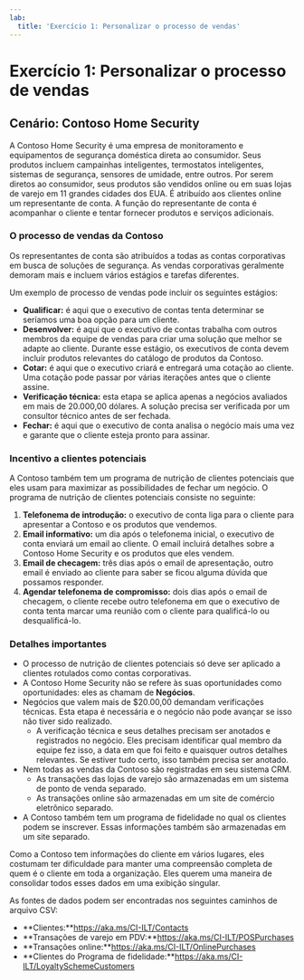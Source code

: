 ```yaml
---
lab:
  title: 'Exercício 1: Personalizar o processo de vendas'
---
```


# Exercício 1: Personalizar o processo de vendas

## Cenário: Contoso Home Security 
A Contoso Home Security é uma empresa de monitoramento e equipamentos de segurança doméstica direta ao consumidor. Seus produtos incluem campainhas inteligentes, termostatos inteligentes, sistemas de segurança, sensores de umidade, entre outros. Por serem diretos ao consumidor, seus produtos são vendidos online ou em suas lojas de varejo em 11 grandes cidades dos EUA. É atribuído aos clientes online um representante de conta. A função do representante de conta é acompanhar o cliente e tentar fornecer produtos e serviços adicionais. 

### O processo de vendas da Contoso
Os representantes de conta são atribuídos a todas as contas corporativas em busca de soluções de segurança. As vendas corporativas geralmente demoram mais e incluem vários estágios e tarefas diferentes.

Um exemplo de processo de vendas pode incluir os seguintes estágios:

-   **Qualificar:** é aqui que o executivo de contas tenta determinar se seríamos uma boa opção para um cliente.
-   **Desenvolver:** é aqui que o executivo de contas trabalha com outros membros da equipe de vendas para criar uma solução que melhor se adapte ao cliente. Durante esse estágio, os executivos de conta devem incluir produtos relevantes do catálogo de produtos da Contoso.
-   **Cotar:** é aqui que o executivo criará e entregará uma cotação ao cliente. Uma cotação pode passar por várias iterações antes que o cliente assine.
-   **Verificação técnica:** esta etapa se aplica apenas a negócios avaliados em mais de 20.000,00 dólares. A solução precisa ser verificada por um consultor técnico antes de ser fechada.
-   **Fechar:** é aqui que o executivo de conta analisa o negócio mais uma vez e garante que o cliente esteja pronto para assinar.

### Incentivo a clientes potenciais 
A Contoso também tem um programa de nutrição de clientes potenciais que eles usam para maximizar as possibilidades de fechar um negócio. O programa de nutrição de clientes potenciais consiste no seguinte:

1.  **Telefonema de introdução:** o executivo de conta liga para o cliente para apresentar a Contoso e os produtos que vendemos.
2.  **Email informativo:** um dia após o telefonema inicial, o executivo de conta enviará um email ao cliente. O email incluirá detalhes sobre a Contoso Home Security e os produtos que eles vendem.
3.  **Email de checagem:** três dias após o email de apresentação, outro email é enviado ao cliente para saber se ficou alguma dúvida que possamos responder.
4.  **Agendar telefonema de compromisso:** dois dias após o email de checagem, o cliente recebe outro telefonema em que o executivo de conta tenta marcar uma reunião com o cliente para qualificá-lo ou desqualificá-lo.

### Detalhes importantes
-   O processo de nutrição de clientes potenciais só deve ser aplicado a clientes rotulados como contas corporativas.
-   A Contoso Home Security não se refere às suas oportunidades como oportunidades: eles as chamam de **Negócios**.
-   Negócios que valem mais de \$20.00,00 demandam verificações técnicas. Esta etapa é necessária e o negócio não pode avançar se isso não tiver sido realizado.
    -   A verificação técnica e seus detalhes precisam ser anotados e registrados no negócio. Eles precisam identificar qual membro da equipe fez isso, a data em que foi feito e quaisquer outros detalhes relevantes. Se estiver tudo certo, isso também precisa ser anotado.
-   Nem todas as vendas da Contoso são registradas em seu sistema CRM.
    -   As transações das lojas de varejo são armazenadas em um sistema de ponto de venda separado.
    -   As transações online são armazenadas em um site de comércio eletrônico separado.
-   A Contoso também tem um programa de fidelidade no qual os clientes podem se inscrever. Essas informações também são armazenadas em um site separado.

Como a Contoso tem informações do cliente em vários lugares, eles costumam ter dificuldade para manter uma compreensão completa de quem é o cliente em toda a organização. Eles querem uma maneira de consolidar todos esses dados em uma exibição singular.

As fontes de dados podem ser encontradas nos seguintes caminhos de arquivo CSV:
- **Clientes:**https://aka.ms/CI-ILT/Contacts
- **Transações de varejo em PDV:**https://aka.ms/CI-ILT/POSPurchases
- **Transações online:**https://aka.ms/CI-ILT/OnlinePurchases
- **Clientes do Programa de fidelidade:**https://aka.ms/CI-ILT/LoyaltySchemeCustomers

